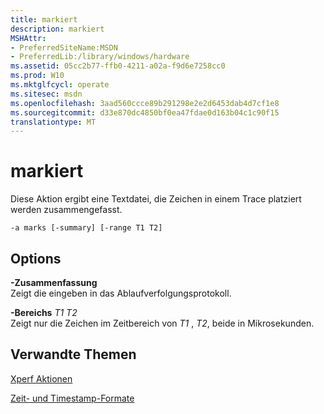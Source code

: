 ```yaml
---
title: markiert
description: markiert
MSHAttr:
- PreferredSiteName:MSDN
- PreferredLib:/library/windows/hardware
ms.assetid: 05cc2b77-ffb0-4211-a02a-f9d6e7258cc0
ms.prod: W10
ms.mktglfcycl: operate
ms.sitesec: msdn
ms.openlocfilehash: 3aad560ccce89b291298e2e2d6453dab4d7cf1e8
ms.sourcegitcommit: d33e870dc4850bf0ea47fdae0d163b04c1c90f15
translationtype: MT
---
```

# <a name="marks"></a>markiert


Diese Aktion ergibt eine Textdatei, die Zeichen in einem Trace platziert werden zusammengefasst.

``` syntax
-a marks [-summary] [-range T1 T2]
```

## <a name="options"></a>Options


<a href="" id="-summary"></a>**-Zusammenfassung**  
Zeigt die eingeben in das Ablaufverfolgungsprotokoll.

<a href="" id="-ranget1-t2"></a>**-Bereichs** *T1 T2*  
Zeigt nur die Zeichen im Zeitbereich von *T1* , *T2*, beide in Mikrosekunden.

## <a name="related-topics"></a>Verwandte Themen


[Xperf Aktionen](xperf-actions.md)

[Zeit- und Timestamp-Formate](time-and-timestamp-formats.md)

 

 







